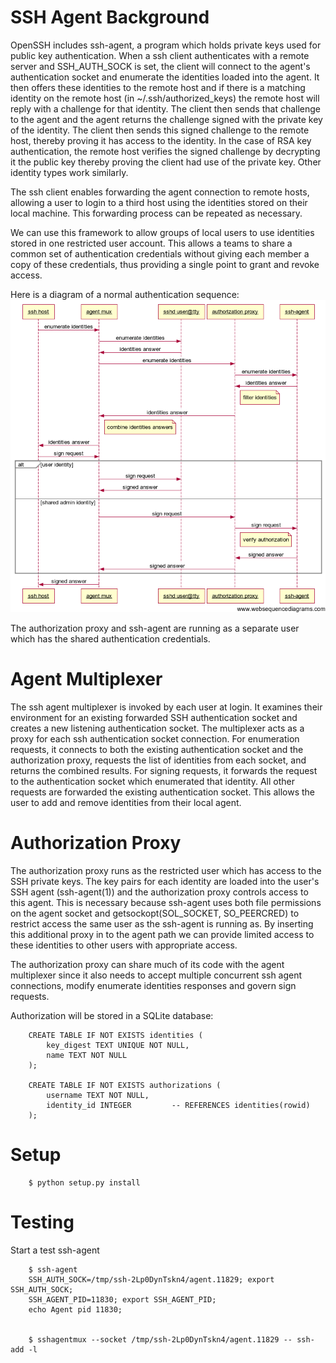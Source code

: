 SSH Agent Background
====================

OpenSSH includes ssh-agent, a program which holds private keys used for public
key authentication. When a ssh client authenticates with a remote server and
SSH_AUTH_SOCK is set, the client will connect to the agent's authentication
socket and enumerate the identities loaded into the agent. It then offers these
identities to the remote host and if there is a matching identity on the remote
host (in ~/.ssh/authorized_keys) the remote host will reply with a challenge
for that identity. The client then sends that challenge to the agent and the
agent returns the challenge signed with the private key of the identity. The
client then sends this signed challenge to the remote host, thereby proving it
has access to the identity. In the case of RSA key authentication, the remote
host verifies the signed challenge by decrypting it the public key thereby
proving the client had use of the private key. Other identity types work
similarly.

The ssh client enables forwarding the agent connection to remote hosts,
allowing a user to login to a third host using the identities stored on their
local machine. This forwarding process can be repeated as necessary.

We can use this framework to allow groups of local users to use identities
stored in one restricted user account. This allows a teams to share a common
set of authentication credentials without giving each member a copy of these
credentials, thus providing a single point to grant and revoke access.

Here is a diagram of a normal authentication sequence:
![sequence diagram of a normal authentication sequence](docs/sequence_diagram.png)

The authorization proxy and ssh-agent are running as a separate user which has
the shared authentication credentials.

Agent Multiplexer
=================

The ssh agent multiplexer is invoked by each user at login. It examines their
environment for an existing forwarded SSH authentication socket and creates a
new listening authentication socket. The multiplexer acts as a proxy for each
ssh authentication socket connection. For enumeration requests, it connects to
both the existing authentication socket and the authorization proxy, requests
the list of identities from each socket, and returns the combined results. For
signing requests, it forwards the request to the authentication socket which
enumerated that identity. All other requests are forwarded the existing
authentication socket. This allows the user to add and remove identities from
their local agent.

Authorization Proxy
===================

The authorization proxy runs as the restricted user which has access to the SSH
private keys. The key pairs for each identity are loaded into the user's SSH
agent (ssh-agent(1)) and the authorization proxy controls access to this agent.
This is necessary because ssh-agent uses both file permissions on the agent
socket and getsockopt(SOL_SOCKET, SO_PEERCRED) to restrict access the same user
as the ssh-agent is running as. By inserting this additional proxy in to the
agent path we can provide limited access to these identities to other users
with appropriate access.

The authorization proxy can share much of its code with the agent multiplexer
since it also needs to accept multiple concurrent ssh agent connections, modify
enumerate identities responses and govern sign requests.

Authorization will be stored in a SQLite database:

```
    CREATE TABLE IF NOT EXISTS identities (
        key_digest TEXT UNIQUE NOT NULL,
        name TEXT NOT NULL
    );

    CREATE TABLE IF NOT EXISTS authorizations (
        username TEXT NOT NULL,
        identity_id INTEGER         -- REFERENCES identities(rowid)
    );
```

Setup
=====
```
    $ python setup.py install
```


Testing
=======

Start a test ssh-agent

```
    $ ssh-agent
    SSH_AUTH_SOCK=/tmp/ssh-2Lp0DynTskn4/agent.11829; export SSH_AUTH_SOCK;
    SSH_AGENT_PID=11830; export SSH_AGENT_PID;
    echo Agent pid 11830;


    $ sshagentmux --socket /tmp/ssh-2Lp0DynTskn4/agent.11829 -- ssh-add -l
```
